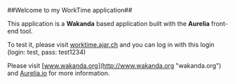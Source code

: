 ##Welcome to my WorkTime application##

This application is a **Wakanda** based application built with the **Aurelia** front-end tool.

To test it, please visit [worktime.ajar.ch](http://worktime.ajar.ch/) and you can log in with this login (login: test, pass: test1234)

Please visit [www.wakanda.org](http://www.wakanda.org "wakanda.org") and [Aurelia.io](http://aurelia.io/ "Aurelia") for more information.
